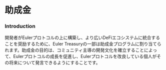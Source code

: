 # 助成金

### Introduction

開発者がEulerプロトコルの上に構築し、より広いDeFiエコシステムに統合することを奨励するために、Euler Treasuryの一部は助成金プログラムに割り当てられます。助成金の目的は、コミュニティ主導の開発文化を確立することによって、Eulerプロトコルの成長を促進し、Eulerプロトコルを改良している個人がその将来について発言できるようにすることです。
